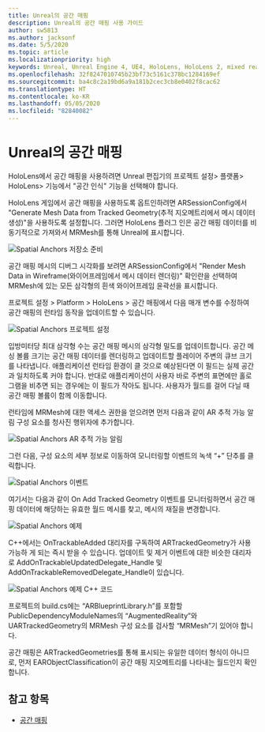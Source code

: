 ```yaml
---
title: Unreal의 공간 매핑
description: Unreal의 공간 매핑 사용 가이드
author: sw5813
ms.author: jacksonf
ms.date: 5/5/2020
ms.topic: article
ms.localizationpriority: high
keywords: Unreal, Unreal Engine 4, UE4, HoloLens, HoloLens 2, mixed reality, 개발, 기능, 설명서, 가이드, 홀로그램, 공간 매핑
ms.openlocfilehash: 32f8247010745b23bf73c5161c378bc1284169ef
ms.sourcegitcommit: ba4c8c2a19bd6a9a181b2cec3cb8e0402f8cac62
ms.translationtype: HT
ms.contentlocale: ko-KR
ms.lasthandoff: 05/05/2020
ms.locfileid: "82840082"
---
```

# <a name="spatial-mapping-in-unreal"></a>Unreal의 공간 매핑

HoloLens에서 공간 매핑을 사용하려면 Unreal 편집기의 프로젝트 설정> 플랫폼> HoloLens> 기능에서 "공간 인식" 기능을 선택해야 합니다.  

HoloLens 게임에서 공간 매핑을 사용하도록 옵트인하려면 ARSessionConfig에서 "Generate Mesh Data from Tracked Geometry(추적 지오메트리에서 메시 데이터 생성)"을 사용하도록 설정합니다.  그러면 HoloLens 플러그 인은 공간 매핑 데이터를 비동기적으로 가져와서 MRMesh를 통해 Unreal에 표시합니다. 

![Spatial Anchors 저장소 준비](images/unreal-spatialmapping-arsettings.PNG)

공간 매핑 메시의 디버그 시각화를 보려면 ARSessionConfig에서 "Render Mesh Data in Wireframe(와이어프레임에서 메시 데이터 렌더링)" 확인란을 선택하여 MRMesh에 있는 모든 삼각형의 흰색 와이어프레임 윤곽선을 표시합니다. 

프로젝트 설정 > Platform > HoloLens > 공간 매핑에서 다음 매개 변수를 수정하여 공간 매핑의 런타임 동작을 업데이트할 수 있습니다. 

![Spatial Anchors 프로젝트 설정](images/unreal-spatialmapping-projectsettings.PNG)

입방미터당 최대 삼각형 수는 공간 매핑 메시의 삼각형 밀도를 업데이트합니다.  공간 메싱 볼륨 크기는 공간 매핑 데이터를 렌더링하고 업데이트할 플레이어 주변의 큐브 크기를 나타냅니다.  애플리케이션 런타임 환경이 클 것으로 예상된다면 이 필드는 실제 공간과 일치하도록 커야 합니다.  반대로 애플리케이션이 사용자 바로 주변의 표면에만 홀로그램을 비추면 되는 경우에는 이 필드가 작아도 됩니다.  사용자가 월드를 걸어 다닐 때 공간 매핑 볼륨이 함께 이동합니다. 

런타임에 MRMesh에 대한 액세스 권한을 얻으려면 먼저 다음과 같이 AR 추적 가능 알림 구성 요소를 청사진 행위자에 추가합니다. 

![Spatial Anchors AR 추적 가능 알림](images/unreal-spatialmapping-artrackablenotify.PNG)

그런 다음, 구성 요소의 세부 정보로 이동하여 모니터링할 이벤트의 녹색 “+” 단추를 클릭합니다. 

![Spatial Anchors 이벤트](images/unreal-spatialmapping-events.PNG)

여기서는 다음과 같이 On Add Tracked Geometry 이벤트를 모니터링하면서 공간 매핑 데이터에 해당하는 유효한 월드 메시를 찾고, 메시의 재질을 변경합니다. 

![Spatial Anchors 예제](images/unreal-spatialmapping-example.PNG)

C++에서는 OnTrackableAdded 대리자를 구독하여 ARTrackedGeometry가 사용 가능하 게 되는 즉시 받을 수 있습니다.  업데이트 및 제거 이벤트에 대한 비슷한 대리자로 AddOnTrackableUpdatedDelegate_Handle 및 AddOnTrackableRemovedDelegate_Handle이 있습니다. 

![Spatial Anchors 예제 C++ 코드](images/unreal-spatialmapping-examplecode.PNG)

프로젝트의 build.cs에는 “ARBlueprintLibrary.h”를 포함할 PublicDependencyModuleNames의 “AugmentedReality”와 UARTrackedGeometry의 MRMesh 구성 요소를 검사할 “MRMesh”기 있어야 합니다. 

공간 매핑은 ARTrackedGeometries를 통해 표시되는 유일한 데이터 형식이 아니므로, 먼저 EARObjectClassification이 공간 매핑 지오메트리를 나타내는 월드인지 확인합니다. 

## <a name="see-also"></a>참고 항목
* [공간 매핑](spatial-mapping.md)

